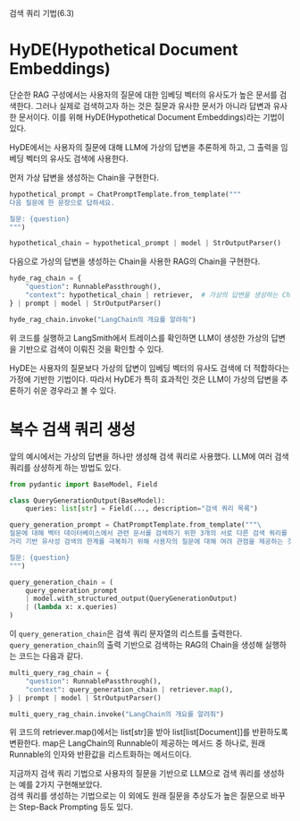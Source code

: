 검색 쿼리 기법(6.3)

# HyDE(Hypothetical Document Embeddings)

단순한 RAG 구성에서는 사용자의 질문에 대한 임베딩 벡터의 유사도가 높은 문서를 검색한다. 그러나 실제로 검색하고자 하는 것은 질문과 유사한 문서가 아니라 답변과 유사한 문서이다. 이를 위해 HyDE(Hypothetical Document Embeddings)라는 기법이 있다.

HyDE에서는 사용자의 질문에 대해 LLM에 가상의 답변을 추론하게 하고, 그 출력을 임베딩 벡터의 유사도 검색에 사용한다.

먼저 가상 답변을 생성하는 Chain을 구현한다.

```python
hypothetical_prompt = ChatPromptTemplate.from_template("""
다음 질문에 한 문장으로 답하세요.

질문: {question}
""")

hypothetical_chain = hypothetical_prompt | model | StrOutputParser()
```

다음으로 가상의 답변을 생성하는 Chain을 사용한 RAG의 Chain을 구현한다.

```python
hyde_rag_chain = {
    "question": RunnablePassthrough(),
    "context": hypothetical_chain | retriever,  # 가상의 답변을 생성하는 Chain의 출력을 retriever에 전달
} | prompt | model | StrOutputParser()

hyde_rag_chain.invoke("LangChain의 개요를 알려줘")
```

위 코드를 실행하고 LangSmith에서 트레이스를 확인하면 LLM이 생성한 가상의 답변을 기반으로 검색이 이뤄진 것을 확인할 수 있다.

HyDE는 사용자의 질문보다 가상의 답변이 임베딩 벡터의 유사도 검색에 더 적합하다는 가정에 기반한 기법이다. 따라서 HyDE가 특히 효과적인 것은 LLM이 가상의 답변을 추론하기 쉬운 경우라고 볼 수 있다.

# 복수 검색 쿼리 생성

앞의 예시에서는 가상의 답변을 하나만 생성해 검색 쿼리로 사용했다. LLM에 여러 검색 쿼리를 상셩하게 하는 방법도 있다.

```python
from pydantic import BaseModel, Field

class QueryGenerationOutput(BaseModel):
    queries: list[str] = Field(..., description="검색 쿼리 목록")

query_generation_prompt = ChatPromptTemplate.from_template("""\
질문에 대해 벡터 데이터베이스에서 관련 문서를 검색하기 위한 3개의 서로 다른 검색 쿼리를 생성하세요.
거리 기반 유사성 검색의 한계를 극복하기 위해 사용자의 질문에 대해 여려 관점을 제공하는 것이 목표입니다.

질문: {question}
""")

query_generation_chain = (
    query_generation_prompt
    | model.with_structured_output(QueryGenerationOutput)
    | (lambda x: x.queries)
)
```

이 `query_generation_chain`은 검색 쿼리 문자열의 리스트를 출력한다. `query_generation_chain`의 출력 기반으로 검색하는 RAG의 Chain을 생성해 실행하는 코드는 다음과 같다.

```python
multi_query_rag_chain = {
    "question": RunnablePassthrough(),
    "context": query_generation_chain | retriever.map(),
} | prompt | model | StrOutputParser()

multi_query_rag_chain.invoke("LangChain의 개요를 알려줘")
```

위 코드의 retriever.map()에서는 list[str]을 받아 list[list[Document]]를 반환하도록 변환한다. map은 LangChain의 Runnable이 제공하는 메서드 중 하나로, 원래 Runnable의 인자와 반환값을 리스트화하는 메서드이다.

지금까지 검색 쿼리 기법으로 사용자의 질문을 기반으로 LLM으로 검색 쿼리를 생성하는 예를 2가지 구현해보았다.  
검색 쿼리를 생성하는 기법으로는 이 외에도 원래 질문을 추상도가 높은 질문으로 바꾸는 Step-Back Prompting 등도 있다.

